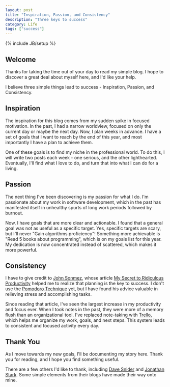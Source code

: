 ```yaml
---
layout: post
title: "Inspiration, Passion, and Consistency"
description: "Three keys to success"
category: Life
tags: ["success"]
---
```

{% include JB/setup %}

## Welcome

Thanks for taking the time out of your day to read my simple blog. I hope to discover a great deal about myself here, and I'd like your help.

I believe three simple things lead to success - Inspiration, Passion, and Consistency.

## Inspiration

The inspiration for this blog comes from my sudden spike in focused motivation. In the past, I had a narrow worldview, focused on only the current day or maybe the next day. Now, I plan weeks in advance. I have a set of goals that I want to reach by the end of this year, and most importantly I have a plan to achieve them.

One of these goals is to find my niche in the professional world. To do this, I will write two posts each week - one serious, and the other lighthearted. Eventually, I'll find what I love to do, and turn that into what I can do for a living.

## Passion

The next thing I've been discovering is my passion for what I do. I'm passionate about my work in software development, which in the past has manifested itself in unhealthy spurts of long work periods followed by burnout.

Now, I have goals that are more clear and actionable. I found that a general goal was not as useful as a specific target. Yes, specific targets are scary, but I'll never "Gain algorithms proficiency"! Something more achievable is "Read 5 books about programming", which is on my goals list for this year. My dedication is now concentrated instead of scattered, which makes it more powerful.

## Consistency

I have to give credit to [John Sonmez](http://simpleprogrammer.com), whose article [My Secret to Ridiculous Productivity](http://simpleprogrammer.com/2014/02/17/secret-ridiculous-productivity-im-using-now/) helped me to realize that planning is the key to success. I don't use the [Pomodoro Technique](http://pomodorotechnique.com/get-started/) yet, but I have found his advice valuable in relieving stress and accomplishing tasks.

Since reading that article, I've seen the largest increase in my productivity and focus ever. When I took notes in the past, they were more of a memory flush than an organizational tool. I've replaced note-taking with [Trello](https://trello.com), which helps me organize my work, goals, and next steps. This system leads to consistent and focused activity every day.

##  Thank You

As I move towards my new goals, I'll be documenting my story here. Thank you for reading, and I hope you find something useful.

There are a few others I'd like to thank, including [Dave Snider](http://www.davesnider.org/) and [Jonathan Stark](http://jonathanstark.com). Some simple elements from their blogs have made their way onto mine.

